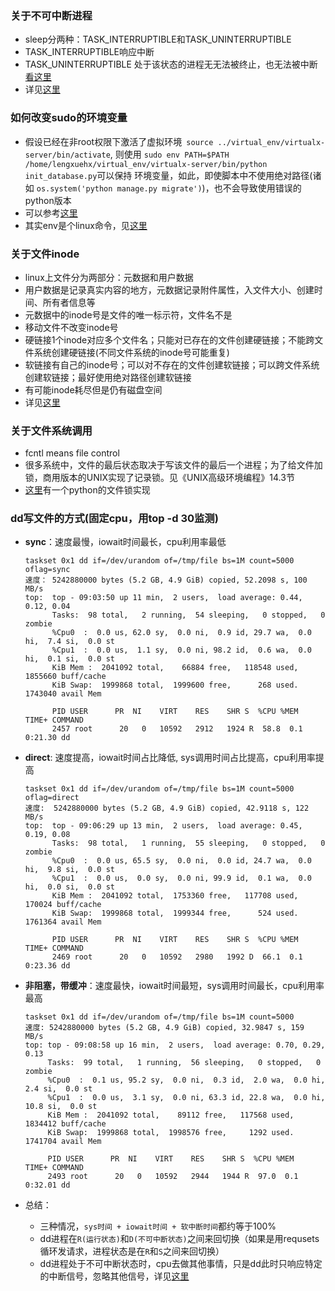 ### 关于不可中断进程

* sleep分两种：TASK_INTERRUPTIBLE和TASK_UNINTERRUPTIBLE
* TASK_INTERRUPTIBLE响应中断
* TASK_UNINTERRUPTIBLE 处于该状态的进程无无法被终止，也无法被中断[看这里](https://stackoverflow.com/a/1475715/2272451)
* 详见[这里](https://stackoverflow.com/a/224042/2272451)

### 如何改变sudo的环境变量

* 假设已经在非root权限下激活了虚拟环境` source ../virtual_env/virtualx-server/bin/activate`, 则使用
`sudo env PATH=$PATH /home/lengxuehx/virtual_env/virtualx-server/bin/python init_database.py`可以保持
环境变量，如此，即使脚本中不使用绝对路径(诸如 `os.system('python manage.py migrate')`)，也不会导致使用错误的python版本
* 可以参考[这里](https://stackoverflow.com/a/257666/2272451)
* 其实env是个linux命令，见[这里](https://linux.die.net/man/1/env)

### 关于文件inode
* linux上文件分为两部分：元数据和用户数据
* 用户数据是记录真实内容的地方，元数据记录附件属性，入文件大小、创建时间、所有者信息等
* 元数据中的inode号是文件的唯一标示符，文件名不是
* 移动文件不改变inode号
* 硬链接1个inode对应多个文件名；只能对已存在的文件创建硬链接；不能跨文件系统创建硬链接(不同文件系统的inode号可能重复)
* 软链接有自己的inode号；可以对不存在的文件创建软链接；可以跨文件系统创建软链接；最好使用绝对路径创建软链接
* 有可能inode耗尽但是仍有磁盘空间
* 详见[这里](https://www.ibm.com/developerworks/cn/linux/l-cn-hardandsymb-links/index.html)

### 关于文件系统调用
* fcntl means file control
* 很多系统中，文件的最后状态取决于写该文件的最后一个进程；为了给文件加锁，商用版本的UNIX实现了记录锁。见《UNIX高级环境编程》14.3节
* [这里](https://github.com/ilastik/lazyflow/blob/master/lazyflow/utility/fileLock.py)有一个python的文件锁实现


### dd写文件的方式(固定cpu，用top -d 30监测)
* **sync**：速度最慢，iowait时间最长，cpu利用率最低
     
      taskset 0x1 dd if=/dev/urandom of=/tmp/file bs=1M count=5000 oflag=sync
      速度： 5242880000 bytes (5.2 GB, 4.9 GiB) copied, 52.2098 s, 100 MB/s
      top:  top - 09:03:50 up 11 min,  2 users,  load average: 0.44, 0.12, 0.04
            Tasks:  98 total,   2 running,  54 sleeping,   0 stopped,   0 zombie
            %Cpu0  :  0.0 us, 62.0 sy,  0.0 ni,  0.9 id, 29.7 wa,  0.0 hi,  7.4 si,  0.0 st
            %Cpu1  :  0.0 us,  1.1 sy,  0.0 ni, 98.2 id,  0.6 wa,  0.0 hi,  0.1 si,  0.0 st
            KiB Mem :  2041092 total,    66884 free,   118548 used,  1855660 buff/cache
            KiB Swap:  1999868 total,  1999600 free,      268 used.  1743040 avail Mem

            PID USER      PR  NI    VIRT    RES    SHR S  %CPU %MEM     TIME+ COMMAND
            2457 root      20   0   10592   2912   1924 R  58.8  0.1   0:21.30 dd
            
* **direct**: 速度提高，iowait时间占比降低, sys调用时间占比提高，cpu利用率提高
       
      taskset 0x1 dd if=/dev/urandom of=/tmp/file bs=1M count=5000 oflag=direct
      速度:  5242880000 bytes (5.2 GB, 4.9 GiB) copied, 42.9118 s, 122 MB/s
      top:  top - 09:06:29 up 13 min,  2 users,  load average: 0.45, 0.19, 0.08
            Tasks:  98 total,   1 running,  55 sleeping,   0 stopped,   0 zombie
            %Cpu0  :  0.0 us, 65.5 sy,  0.0 ni,  0.0 id, 24.7 wa,  0.0 hi,  9.8 si,  0.0 st
            %Cpu1  :  0.0 us,  0.0 sy,  0.0 ni, 99.9 id,  0.1 wa,  0.0 hi,  0.0 si,  0.0 st
            KiB Mem :  2041092 total,  1753360 free,   117708 used,   170024 buff/cache
            KiB Swap:  1999868 total,  1999344 free,      524 used.  1761364 avail Mem
            
            PID USER      PR  NI    VIRT    RES    SHR S  %CPU %MEM     TIME+ COMMAND
            2469 root      20   0   10592   2980   1992 D  66.1  0.1   0:23.36 dd
            
* **非阻塞，带缓冲**：速度最快，iowait时间最短，sys调用时间最长，cpu利用率最高

      taskset 0x1 dd if=/dev/urandom of=/tmp/file bs=1M count=5000
      速度: 5242880000 bytes (5.2 GB, 4.9 GiB) copied, 32.9847 s, 159 MB/s
      top: top - 09:08:58 up 16 min,  2 users,  load average: 0.70, 0.29, 0.13
           Tasks:  99 total,   1 running,  56 sleeping,   0 stopped,   0 zombie
           %Cpu0  :  0.1 us, 95.2 sy,  0.0 ni,  0.3 id,  2.0 wa,  0.0 hi,  2.4 si,  0.0 st
           %Cpu1  :  0.0 us,  3.1 sy,  0.0 ni, 63.3 id, 22.8 wa,  0.0 hi, 10.8 si,  0.0 st
           KiB Mem :  2041092 total,    89112 free,   117568 used,  1834412 buff/cache
           KiB Swap:  1999868 total,  1998576 free,     1292 used.  1741704 avail Mem
            
           PID USER      PR  NI    VIRT    RES    SHR S  %CPU %MEM     TIME+ COMMAND
           2493 root      20   0   10592   2944   1944 R  97.0  0.1   0:32.01 dd
           
* 总结：
  * 三种情况，`sys时间 + iowait时间 + 软中断时间`都约等于100%
  * dd进程在`R(运行状态)`和`D(不可中断状态)`之间来回切换（如果是用requsets循环发请求，进程状态是在`R`和`S`之间来回切换）
  * dd进程处于不可中断状态时，cpu去做其他事情，只是dd此时只响应特定的中断信号，忽略其他信号，详见[这里](https://stackoverflow.com/a/224042/2272451)